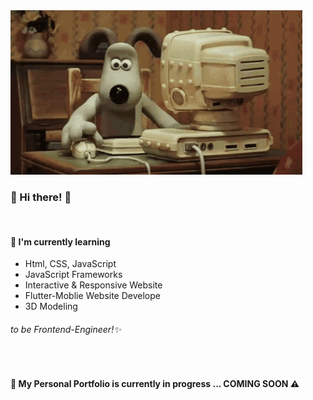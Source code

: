 <img src="g.gif" width="467px" alt="" />
<br />

### 👋 Hi there! 👋
<br />

#### 🌱 I'm currently learning
  * Html, CSS, JavaScript
  * JavaScript Frameworks
  * Interactive & Responsive Website
  * Flutter-Moblie Website Develope
  * 3D Modeling
###### to be Frontend-Engineer!✨
<br />

#### 📁 My Personal Portfolio is currently in progress ... COMING SOON ⚠
<br />
